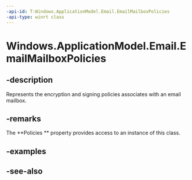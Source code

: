 ----api-id: T:Windows.ApplicationModel.Email.EmailMailboxPolicies
-api-type: winrt class
---<!-- Class syntax.public class EmailMailboxPolicies : Windows.ApplicationModel.Email.IEmailMailboxPolicies, Windows.ApplicationModel.Email.IEmailMailboxPolicies2, Windows.ApplicationModel.Email.IEmailMailboxPolicies3--># Windows.ApplicationModel.Email.EmailMailboxPolicies## -descriptionRepresents the encryption and signing policies associates with an email mailbox.## -remarksThe **Policies ** property provides access to an instance of this class.## -examples## -see-also